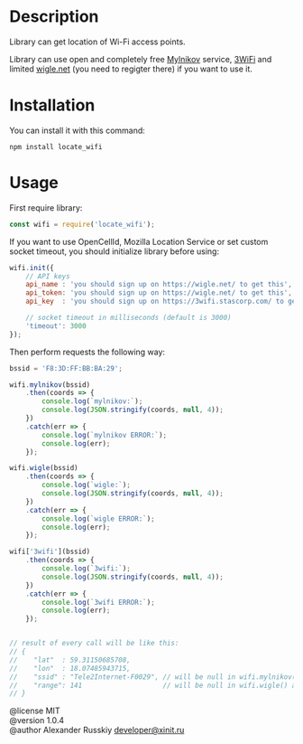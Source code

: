 # Description

Library can get location of Wi-Fi access points.

Library can use open and completely free [Mylnikov](https://www.mylnikov.org/)
service, [3WiFi](https://3wifi.stascorp.com/) and limited
[wigle.net](https://wigle.net/) (you need to regigter there) if you want to use
it.


# Installation

You can install it with this command:

    npm install locate_wifi


# Usage

First require library:

```JavaScript
const wifi = require('locate_wifi');
```

If you want to use OpenCellId, Mozilla Location Service or set custom socket
timeout, you should initialize library before using:

```JavaScript
wifi.init({
    // API keys
    api_name : 'you should sign up on https://wigle.net/ to get this',
    api_token: 'you should sign up on https://wigle.net/ to get this',
    api_key  : 'you should sign up on https://3wifi.stascorp.com/ to get this',

    // socket timeout in milliseconds (default is 3000)
    'timeout': 3000
});
```


Then perform requests the following way:

```JavaScript
bssid = 'F8:3D:FF:BB:BA:29';

wifi.mylnikov(bssid)
    .then(coords => {
        console.log(`mylnikov:`);
        console.log(JSON.stringify(coords, null, 4));
    })
    .catch(err => {
        console.log(`mylnikov ERROR:`);
        console.log(err);
    });

wifi.wigle(bssid)
    .then(coords => {
        console.log(`wigle:`);
        console.log(JSON.stringify(coords, null, 4));
    })
    .catch(err => {
        console.log(`wigle ERROR:`);
        console.log(err);
    });

wifi['3wifi'](bssid)
    .then(coords => {
        console.log(`3wifi:`);
        console.log(JSON.stringify(coords, null, 4));
    })
    .catch(err => {
        console.log(`3wifi ERROR:`);
        console.log(err);
    });


// result of every call will be like this:
// {
//    "lat"  : 59.31150685708,
//    "lon"  : 18.07485943715,
//    "ssid" : "Tele2Internet-F0029", // will be null in wifi.mylnikov()
//    "range": 141                    // will be null in wifi.wigle() and wifi['3wifi']()
// }
```


@license MIT \
@version 1.0.4 \
@author Alexander Russkiy <developer@xinit.ru>
